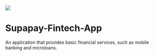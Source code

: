 <img src="https://github.com/owaisali8/Supapay-Fintech-App/blob/main/supapay/assets/splash.png" />

# Supapay-Fintech-App
An application that provides basic financial services, such as mobile banking and microloans.
